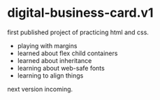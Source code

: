 # digital-business-card.v1

first published project of practicing html and css. 

- playing with margins
- learned about flex child containers
- learned about inheritance
- learning about web-safe fonts
- learning to align things

next version incoming.



